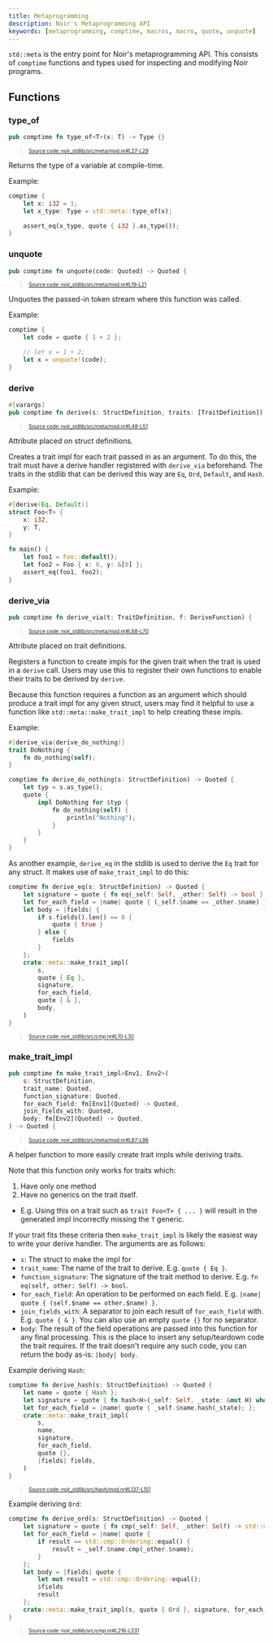 ```yaml
---
title: Metaprogramming
description: Noir's Metaprogramming API
keywords: [metaprogramming, comptime, macros, macro, quote, unquote]
---
```


`std::meta` is the entry point for Noir's metaprogramming API. This consists of `comptime` functions
and types used for inspecting and modifying Noir programs.

## Functions

### type_of

```rust title="type_of" showLineNumbers 
pub comptime fn type_of<T>(x: T) -> Type {}
```
> <sup><sub><a href="https://github.com/noir-lang/noir/blob/master/noir_stdlib/src/meta/mod.nr#L27-L29" target="_blank" rel="noopener noreferrer">Source code: noir_stdlib/src/meta/mod.nr#L27-L29</a></sub></sup>


Returns the type of a variable at compile-time.

Example:
```rust
comptime {
    let x: i32 = 1;
    let x_type: Type = std::meta::type_of(x);

    assert_eq(x_type, quote { i32 }.as_type());
}
```

### unquote

```rust title="unquote" showLineNumbers 
pub comptime fn unquote(code: Quoted) -> Quoted {
```
> <sup><sub><a href="https://github.com/noir-lang/noir/blob/master/noir_stdlib/src/meta/mod.nr#L19-L21" target="_blank" rel="noopener noreferrer">Source code: noir_stdlib/src/meta/mod.nr#L19-L21</a></sub></sup>


Unquotes the passed-in token stream where this function was called.

Example:
```rust
comptime {
    let code = quote { 1 + 2 };

    // let x = 1 + 2;
    let x = unquote!(code);
}
```

### derive

```rust title="derive" showLineNumbers 
#[varargs]
pub comptime fn derive(s: StructDefinition, traits: [TraitDefinition]) -> Quoted {
```
> <sup><sub><a href="https://github.com/noir-lang/noir/blob/master/noir_stdlib/src/meta/mod.nr#L48-L51" target="_blank" rel="noopener noreferrer">Source code: noir_stdlib/src/meta/mod.nr#L48-L51</a></sub></sup>


Attribute placed on struct definitions.

Creates a trait impl for each trait passed in as an argument.
To do this, the trait must have a derive handler registered
with `derive_via` beforehand. The traits in the stdlib that
can be derived this way are `Eq`, `Ord`, `Default`, and `Hash`.

Example:
```rust
#[derive(Eq, Default)]
struct Foo<T> {
    x: i32,
    y: T,
}

fn main() {
    let foo1 = Foo::default();
    let foo2 = Foo { x: 0, y: &[0] };
    assert_eq(foo1, foo2);
}
```

### derive_via

```rust title="derive_via_signature" showLineNumbers 
pub comptime fn derive_via(t: TraitDefinition, f: DeriveFunction) {
```
> <sup><sub><a href="https://github.com/noir-lang/noir/blob/master/noir_stdlib/src/meta/mod.nr#L68-L70" target="_blank" rel="noopener noreferrer">Source code: noir_stdlib/src/meta/mod.nr#L68-L70</a></sub></sup>


Attribute placed on trait definitions.

Registers a function to create impls for the given trait
when the trait is used in a `derive` call. Users may use
this to register their own functions to enable their traits
to be derived by `derive`.

Because this function requires a function as an argument which
should produce a trait impl for any given struct, users may find
it helpful to use a function like `std::meta::make_trait_impl` to
help creating these impls.

Example:
```rust
#[derive_via(derive_do_nothing)]
trait DoNothing {
    fn do_nothing(self);
}

comptime fn derive_do_nothing(s: StructDefinition) -> Quoted {
    let typ = s.as_type();
    quote {
        impl DoNothing for $typ {
            fn do_nothing(self) {
                println("Nothing");
            }
        }
    }
}
```

As another example, `derive_eq` in the stdlib is used to derive the `Eq`
trait for any struct. It makes use of `make_trait_impl` to do this:

```rust title="derive_eq" showLineNumbers 
comptime fn derive_eq(s: StructDefinition) -> Quoted {
    let signature = quote { fn eq(_self: Self, _other: Self) -> bool };
    let for_each_field = |name| quote { (_self.$name == _other.$name) };
    let body = |fields| {
        if s.fields().len() == 0 {
            quote { true }
        } else {
            fields
        }
    };
    crate::meta::make_trait_impl(
        s,
        quote { Eq },
        signature,
        for_each_field,
        quote { & },
        body,
    )
}
```
> <sup><sub><a href="https://github.com/noir-lang/noir/blob/master/noir_stdlib/src/cmp.nr#L10-L30" target="_blank" rel="noopener noreferrer">Source code: noir_stdlib/src/cmp.nr#L10-L30</a></sub></sup>


### make_trait_impl

```rust title="make_trait_impl" showLineNumbers 
pub comptime fn make_trait_impl<Env1, Env2>(
    s: StructDefinition,
    trait_name: Quoted,
    function_signature: Quoted,
    for_each_field: fn[Env1](Quoted) -> Quoted,
    join_fields_with: Quoted,
    body: fn[Env2](Quoted) -> Quoted,
) -> Quoted {
```
> <sup><sub><a href="https://github.com/noir-lang/noir/blob/master/noir_stdlib/src/meta/mod.nr#L87-L96" target="_blank" rel="noopener noreferrer">Source code: noir_stdlib/src/meta/mod.nr#L87-L96</a></sub></sup>


A helper function to more easily create trait impls while deriving traits.

Note that this function only works for traits which:
1. Have only one method
2. Have no generics on the trait itself.
  - E.g. Using this on a trait such as `trait Foo<T> { ... }` will result in the
    generated impl incorrectly missing the `T` generic.

If your trait fits these criteria then `make_trait_impl` is likely the easiest
way to write your derive handler. The arguments are as follows:

- `s`: The struct to make the impl for
- `trait_name`: The name of the trait to derive. E.g. `quote { Eq }`.
- `function_signature`: The signature of the trait method to derive. E.g. `fn eq(self, other: Self) -> bool`.
- `for_each_field`: An operation to be performed on each field. E.g. `|name| quote { (self.$name == other.$name) }`.
- `join_fields_with`: A separator to join each result of `for_each_field` with.
  E.g. `quote { & }`. You can also use an empty `quote {}` for no separator.
- `body`: The result of the field operations are passed into this function for any final processing.
  This is the place to insert any setup/teardown code the trait requires. If the trait doesn't require
  any such code, you can return the body as-is: `|body| body`.

Example deriving `Hash`:

```rust title="derive_hash" showLineNumbers 
comptime fn derive_hash(s: StructDefinition) -> Quoted {
    let name = quote { Hash };
    let signature = quote { fn hash<H>(_self: Self, _state: &mut H) where H: std::hash::Hasher };
    let for_each_field = |name| quote { _self.$name.hash(_state); };
    crate::meta::make_trait_impl(
        s,
        name,
        signature,
        for_each_field,
        quote {},
        |fields| fields,
    )
}
```
> <sup><sub><a href="https://github.com/noir-lang/noir/blob/master/noir_stdlib/src/hash/mod.nr#L137-L151" target="_blank" rel="noopener noreferrer">Source code: noir_stdlib/src/hash/mod.nr#L137-L151</a></sub></sup>


Example deriving `Ord`:

```rust title="derive_ord" showLineNumbers 
comptime fn derive_ord(s: StructDefinition) -> Quoted {
    let signature = quote { fn cmp(_self: Self, _other: Self) -> std::cmp::Ordering };
    let for_each_field = |name| quote {
        if result == std::cmp::Ordering::equal() {
            result = _self.$name.cmp(_other.$name);
        }
    };
    let body = |fields| quote {
        let mut result = std::cmp::Ordering::equal();
        $fields
        result
    };
    crate::meta::make_trait_impl(s, quote { Ord }, signature, for_each_field, quote {}, body)
}
```
> <sup><sub><a href="https://github.com/noir-lang/noir/blob/master/noir_stdlib/src/cmp.nr#L216-L231" target="_blank" rel="noopener noreferrer">Source code: noir_stdlib/src/cmp.nr#L216-L231</a></sub></sup>

